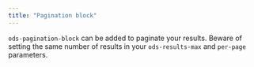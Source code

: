 ```yaml
---
title: "Pagination block"
---
```


`ods-pagination-block` can be added to paginate your results. Beware of setting the same number of results in your `ods-results-max` and `per-page` parameters.  